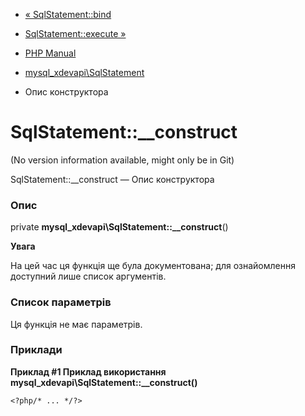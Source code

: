 - [« SqlStatement::bind](mysql-xdevapi-sqlstatement.bind.md)
- [SqlStatement::execute »](mysql-xdevapi-sqlstatement.execute.md)

- [PHP Manual](index.md)
- [mysql_xdevapi\SqlStatement](class.mysql-xdevapi-sqlstatement.md)
- Опис конструктора

# SqlStatement::\_\_construct

(No version information available, might only be in Git)

SqlStatement::\_\_construct — Опис конструктора

### Опис

private **mysql_xdevapi\SqlStatement::\_\_construct**()

**Увага**

На цей час ця функція ще була документована; для
ознайомлення доступний лише список аргументів.

### Список параметрів

Ця функція не має параметрів.

### Приклади

**Приклад #1 Приклад використання
**mysql_xdevapi\SqlStatement::\_\_construct()****

` <?php/* ... */?> `

